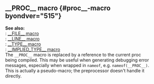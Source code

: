 ## \_\_PROC\_\_ macro {#proc__-macro byondver="515"}    
**See also:**    
:   [\_\_FILE\_\_ macro](/DM/preprocessor/__FILE__)    
:   [\_\_LINE\_\_ macro](/DM/preprocessor/__LINE__)    
:   [\_\_TYPE\_\_ macro](/DM/preprocessor/__TYPE__)    
:   [\_\_IMPLIED_TYPE\_\_ macro](/DM/preprocessor/__IMPLIED_TYPE__)    
The `__PROC__` macro is replaced by a reference to the current proc    
being compiled. This may be useful when generating debugging error    
messages, especially when wrapped in `nameof`, e.g. `nameof(__PROC__)`.    
This is actually a pseudo-macro; the preprocessor doesn\'t handle it    
directly.  